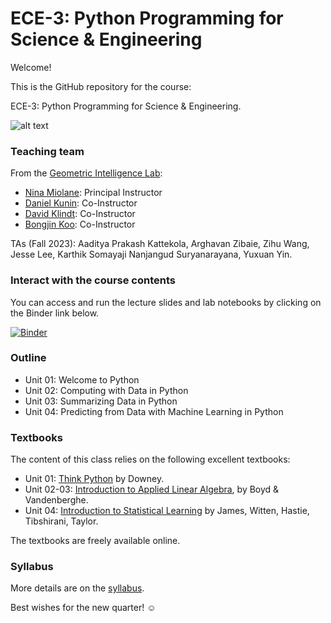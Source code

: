 # ECE-3: Python Programming for Science & Engineering

Welcome!

This is the GitHub repository for the course:

ECE-3: Python Programming for Science & Engineering.

![alt text](https://github.com/geometric-intelligence/ece3/blob/main/lectures/figs/00_signal_processing.jpeg?raw=true)

### Teaching team

From the [Geometric Intelligence Lab](https://gi.ece.ucsb.edu/):

- [Nina Miolane](https://www.ece.ucsb.edu/people/faculty/nina-miolane): Principal Instructor
- [Daniel Kunin](https://daniel-kunin.com/): Co-Instructor
- [David Klindt](https://david-klindt.github.io/): Co-Instructor
- [Bongjin Koo](https://bongjinkoo.github.io/): Co-Instructor

TAs (Fall 2023): Aaditya Prakash Kattekola, Arghavan Zibaie, Zihu Wang, Jesse Lee, Karthik Somayaji Nanjangud Suryanarayana, Yuxuan Yin.

### Interact with the course contents

You can access and run the lecture slides and lab notebooks by clicking on the Binder link below.

[![Binder](https://mybinder.org/badge_logo.svg)](https://mybinder.org/v2/gh/geometric-intelligence/ece3/main?filepath=lectures)

### Outline

- Unit 01: Welcome to Python
- Unit 02: Computing with Data in Python
- Unit 03: Summarizing Data in Python
- Unit 04: Predicting from Data with Machine Learning in Python


### Textbooks

The content of this class relies on the following excellent textbooks:
- Unit 01: [Think Python](https://greenteapress.com/wp/think-python-2e/) by Downey.
- Unit 02-03: [Introduction to Applied Linear Algebra](https://web.stanford.edu/~boyd/vmls/vmls.pdf), by Boyd & Vandenberghe.
- Unit 04: [Introduction to Statistical Learning](https://www.statlearning.com/) by James, Witten, Hastie, Tibshirani, Taylor.

The textbooks are freely available online. 

### Syllabus

More details are on the [syllabus](https://github.com/geometric-intelligence/ece3/blob/main/ece3_syllabus.pdf).

Best wishes for the new quarter! ☺
